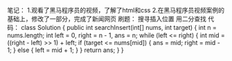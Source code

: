 笔记：
1.观看了黑马程序员的视频，了解了html和css
2.在黑马程序员视频案例的基础上，修改了一部分，完成了新闻网页
刷题：
搜寻插入位置
用二分查找
代码：
class Solution {
    public int searchInsert(int[] nums, int target) {
        int n = nums.length;
        int left = 0, right = n - 1, ans = n;
        while (left <= right) {
            int mid = ((right - left) >> 1) + left;
            if (target <= nums[mid]) {
                ans = mid;
                right = mid - 1;
            } else {
                left = mid + 1;
            }
        }
        return ans;
    }
}
